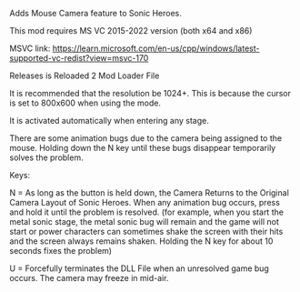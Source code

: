 Adds Mouse Camera feature to Sonic Heroes.

This mod requires MS VC 2015-2022 version (both x64 and x86)

MSVC link: https://learn.microsoft.com/en-us/cpp/windows/latest-supported-vc-redist?view=msvc-170

Releases is Reloaded 2 Mod Loader File

It is recommended that the resolution be 1024+. This is because the cursor is set to 800x600 when using the mode.

It is activated automatically when entering any stage.

There are some animation bugs due to the camera being assigned to the mouse. Holding down the N key until these bugs disappear temporarily solves the problem.

Keys:

N = As long as the button is held down, the Camera Returns to the Original Camera Layout of Sonic Heroes. When any animation bug occurs, press and hold it until the problem is resolved. (for example, when you start the metal sonic stage, the metal sonic bug will remain and the game will not start or power characters can sometimes shake the screen with their hits and the screen always remains shaken. Holding the N key for about 10 seconds fixes the problem)

U = Forcefully terminates the DLL File when an unresolved game bug occurs. The camera may freeze in mid-air.

